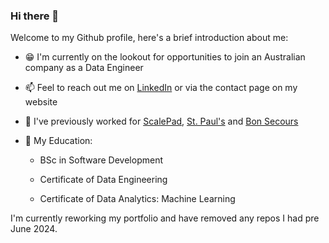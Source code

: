 ### Hi there 👋

Welcome to my Github profile, here's a brief introduction about me:
  
  - :grin: I'm currently on the lookout for opportunities to join an Australian company as a Data Engineer
  
  - 📫 Feel to reach out me on [LinkedIn](https://www.linkedin.com/in/james-burke-dev/) or via the contact page on my website 
  
  - :bank: I've previously worked for [ScalePad](https://www.scalepad.com/), [St. Paul's](https://stpaulscu.ie/) and [Bon Secours](https://www.bonsecours.ie/) 
  
  - 📝 My Education: 
  
    - BSc in Software Development
  
    - Certificate of Data Engineering
    
    - Certificate of Data Analytics: Machine Learning

I'm currently reworking my portfolio and have removed any repos I had pre June 2024.
